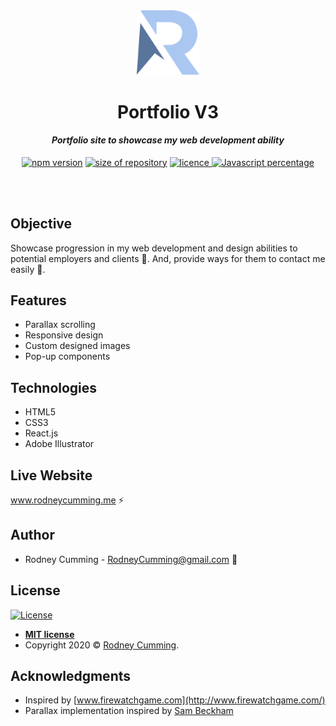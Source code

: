 <div align="center">
 <img src="./src/images/readme-logo.svg?raw=true" width="100" alt="R logo">
 <br>
 <h1 size="+2">Portfolio V3</h1>
 <h4><i>Portfolio site to showcase my web development ability</i></h4>

 <p align="center">
    <a href="https://www.npmjs.com/package/npm/v/6.4.1" target="_blank"><img
    	alt="npm version"
    	src="https://img.shields.io/badge/npm-6.4.1-brightgreen.svg"></a>
    <a href="#"><img
    	alt="size of repository"
    	src="https://img.shields.io/badge/Size-4.24%20MB-green.svg"></a>
    <a href="https://badges.mit-license.org/" target="_blank"><img
    	alt="licence"
    	src="https://img.shields.io/packagist/l/doctrine/orm.svg">
	</a>
    <a href="#" target="_blank"><img
    	alt="Javascript percentage"
    	src="https://img.shields.io/badge/Javascript-57.5%25-yellow.svg">
	</a>
</p>
<br>
 <!-- <img src="https://github.com/devrod/readme-images/blob/master/parallax-screenshot.png?raw=true" width="700" alt="landing page scroll animation"> -->
</div>
<br>

## Objective

Showcase progression in my web development and design abilities to potential employers and clients :eyes:. And, provide ways for them to contact me easily :wave:.

## Features

- Parallax scrolling
- Responsive design
- Custom designed images
- Pop-up components

## Technologies

- HTML5
- CSS3
- React.js
- Adobe Illustrator

## Live Website

www.rodneycumming.me :zap:

## Author

- Rodney Cumming - RodneyCumming@gmail.com :email:

## License

[![License](https://img.shields.io/packagist/l/doctrine/orm.svg)](http://badges.mit-license.org)

- **[MIT license](http://badges.mit-license.org)**
- Copyright 2020 © <a href="http://fvcproductions.com" target="_blank">Rodney Cumming</a>.

## Acknowledgments

- Inspired by [www.firewatchgame.com](http://www.firewatchgame.com/)
- Parallax implementation inspired by [Sam Beckham](https://codepen.io/samdbeckham/pen/OPXPNp)
